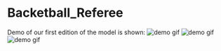 # Backetball_Referee
Demo of our first edition of the model is shown:
![demo gif](demo/video1_revised.gif)
![demo gif](demo/video2_revised.gif)
![demo gif](demo/video3_revised.gif)